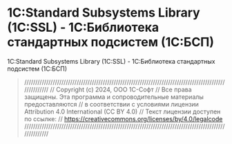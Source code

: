 # 1С:Standard Subsystems Library (1C:SSL) - 1С:Библиотека стандартных подсистем (1С:БСП)
1С:Standard Subsystems Library (1C:SSL) - 1С:Библиотека стандартных подсистем (1С:БСП)

> ///////////////////////////////////////////////////////////////////////////////////////////////////////
> // Copyright (c) 2024, ООО 1С-Софт
> // Все права защищены. Эта программа и сопроводительные материалы предоставляются 
> // в соответствии с условиями лицензии Attribution 4.0 International (CC BY 4.0)
> // Текст лицензии доступен по ссылке:
> // https://creativecommons.org/licenses/by/4.0/legalcode
> ///////////////////////////////////////////////////////////////////////////////////////////////////////
